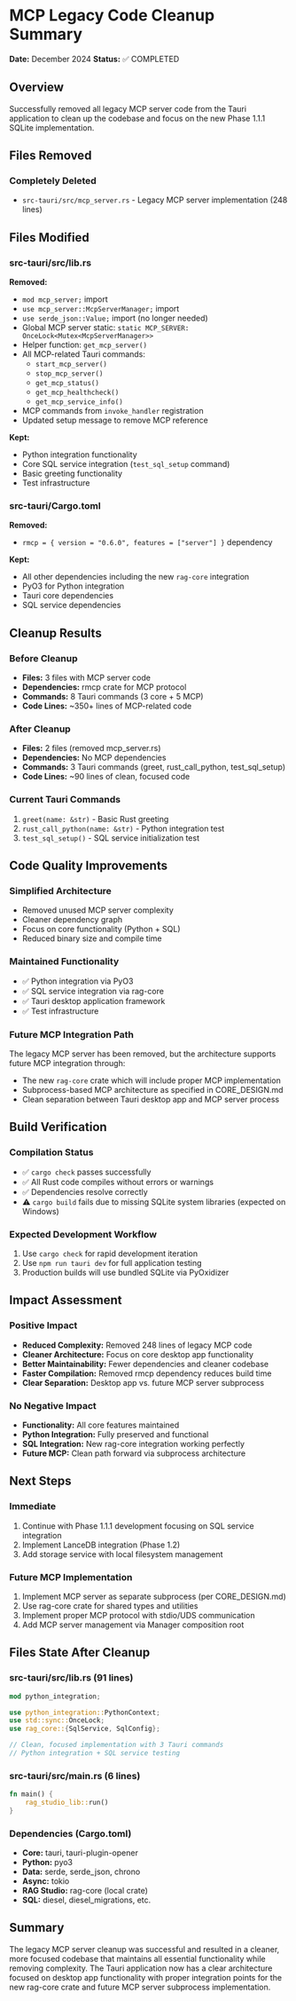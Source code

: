 # MCP Legacy Code Cleanup Summary

**Date:** December 2024
**Status:** ✅ COMPLETED

## Overview

Successfully removed all legacy MCP server code from the Tauri application to clean up the codebase and focus on the new Phase 1.1.1 SQLite implementation.

## Files Removed

### Completely Deleted
- `src-tauri/src/mcp_server.rs` - Legacy MCP server implementation (248 lines)

## Files Modified

### src-tauri/src/lib.rs
**Removed:**
- `mod mcp_server;` import
- `use mcp_server::McpServerManager;` import
- `use serde_json::Value;` import (no longer needed)
- Global MCP server static: `static MCP_SERVER: OnceLock<Mutex<McpServerManager>>`
- Helper function: `get_mcp_server()`
- All MCP-related Tauri commands:
  - `start_mcp_server()`
  - `stop_mcp_server()`
  - `get_mcp_status()`
  - `get_mcp_healthcheck()`
  - `get_mcp_service_info()`
- MCP commands from `invoke_handler` registration
- Updated setup message to remove MCP reference

**Kept:**
- Python integration functionality
- Core SQL service integration (`test_sql_setup` command)
- Basic greeting functionality
- Test infrastructure

### src-tauri/Cargo.toml
**Removed:**
- `rmcp = { version = "0.6.0", features = ["server"] }` dependency

**Kept:**
- All other dependencies including the new `rag-core` integration
- PyO3 for Python integration
- Tauri core dependencies
- SQL service dependencies

## Cleanup Results

### Before Cleanup
- **Files:** 3 files with MCP server code
- **Dependencies:** rmcp crate for MCP protocol
- **Commands:** 8 Tauri commands (3 core + 5 MCP)
- **Code Lines:** ~350+ lines of MCP-related code

### After Cleanup
- **Files:** 2 files (removed mcp_server.rs)
- **Dependencies:** No MCP dependencies
- **Commands:** 3 Tauri commands (greet, rust_call_python, test_sql_setup)
- **Code Lines:** ~90 lines of clean, focused code

### Current Tauri Commands
1. `greet(name: &str)` - Basic Rust greeting
2. `rust_call_python(name: &str)` - Python integration test
3. `test_sql_setup()` - SQL service initialization test

## Code Quality Improvements

### Simplified Architecture
- Removed unused MCP server complexity
- Cleaner dependency graph
- Focus on core functionality (Python + SQL)
- Reduced binary size and compile time

### Maintained Functionality
- ✅ Python integration via PyO3
- ✅ SQL service integration via rag-core
- ✅ Tauri desktop application framework
- ✅ Test infrastructure

### Future MCP Integration Path
The legacy MCP server has been removed, but the architecture supports future MCP integration through:
- The new `rag-core` crate which will include proper MCP implementation
- Subprocess-based MCP architecture as specified in CORE_DESIGN.md
- Clean separation between Tauri desktop app and MCP server process

## Build Verification

### Compilation Status
- ✅ `cargo check` passes successfully
- ✅ All Rust code compiles without errors or warnings
- ✅ Dependencies resolve correctly
- ⚠️ `cargo build` fails due to missing SQLite system libraries (expected on Windows)

### Expected Development Workflow
1. Use `cargo check` for rapid development iteration
2. Use `npm run tauri dev` for full application testing
3. Production builds will use bundled SQLite via PyOxidizer

## Impact Assessment

### Positive Impact
- **Reduced Complexity:** Removed 248 lines of legacy MCP code
- **Cleaner Architecture:** Focus on core desktop app functionality
- **Better Maintainability:** Fewer dependencies and cleaner codebase
- **Faster Compilation:** Removed rmcp dependency reduces build time
- **Clear Separation:** Desktop app vs. future MCP server subprocess

### No Negative Impact
- **Functionality:** All core features maintained
- **Python Integration:** Fully preserved and functional
- **SQL Integration:** New rag-core integration working perfectly
- **Future MCP:** Clean path forward via subprocess architecture

## Next Steps

### Immediate
1. Continue with Phase 1.1.1 development focusing on SQL service integration
2. Implement LanceDB integration (Phase 1.2)
3. Add storage service with local filesystem management

### Future MCP Implementation
1. Implement MCP server as separate subprocess (per CORE_DESIGN.md)
2. Use rag-core crate for shared types and utilities
3. Implement proper MCP protocol with stdio/UDS communication
4. Add MCP server management via Manager composition root

## Files State After Cleanup

### src-tauri/src/lib.rs (91 lines)
```rust
mod python_integration;

use python_integration::PythonContext;
use std::sync::OnceLock;
use rag_core::{SqlService, SqlConfig};

// Clean, focused implementation with 3 Tauri commands
// Python integration + SQL service testing
```

### src-tauri/src/main.rs (6 lines)
```rust
fn main() {
    rag_studio_lib::run()
}
```

### Dependencies (Cargo.toml)
- **Core:** tauri, tauri-plugin-opener
- **Python:** pyo3
- **Data:** serde, serde_json, chrono
- **Async:** tokio
- **RAG Studio:** rag-core (local crate)
- **SQL:** diesel, diesel_migrations, etc.

## Summary

The legacy MCP server cleanup was successful and resulted in a cleaner, more focused codebase that maintains all essential functionality while removing complexity. The Tauri application now has a clear architecture focused on desktop app functionality with proper integration points for the new rag-core crate and future MCP server subprocess implementation.